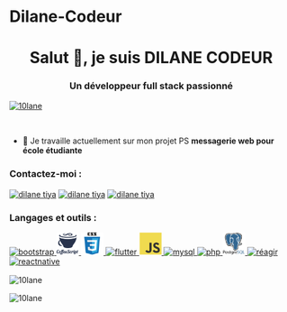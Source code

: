 # Dilane-Codeur
<h1 align="center">Salut 👋, je suis DILANE CODEUR</h1>
<h3 align="center">Un développeur full stack passionné</h3>

<p align="left"> <a href=" https://github.com/ryo-ma/github-profile-trophy"><img src="https://github-profile-trophy.vercel.app/?username=10lane" alt="10lane" /> </a> </p>

<p align="left"> <a href="https://twitter.com/" target="blank"><img src="https://img.shields.io /twitter/follow/?logo=twitter&style=for-the-badge" alt="" /></a> </p>

- 🔭 Je travaille actuellement sur mon projet PS **messagerie web pour école étudiante**

<h3 align="left">Contactez-moi :</h3>
<p align="gauche">
<a href="https://linkedin.com/in/dilane tiya" target="blank"><img align="center" src="https://raw.githubusercontent.com/rahuldkjain/github-profile- readme-generator/master/src/images/icons/Social/linked-in-alt.svg" alt="dilane tiya" height="30" width="40" /></a>
<a href="https ://fb.com/dilane tiya" target="blank"><img align="center" src="https://raw.githubusercontent.com/rahuldkjain/github-profile-readme-generator/master/src/ images/icons/Social/facebook.svg" alt="dilane tiya" height="30" width="40" /></a>
<a href="https://instagram.com/dilane tiya" target= "vide"><img align="center" src="https://raw.githubusercontent.com/rahuldkjain/github-profile-readme-generator/master/src/images/icons/Social/instagram.svg" alt="dilane tiya" height="30" width="40" /></a>
</p>

<h3 align="left">Langages et outils :</h3>
<p align="left"> <a href="https://getbootstrap.com" target="_blank" rel="noreferrer"> <img src="https://raw.githubusercontent.com/devicons/devicon /master/icons/bootstrap/bootstrap-plain-wordmark.svg" alt="bootstrap" width="40" height="40"/> </a> <a href="https://offeescript.org" cible ="_blank" rel="noreferrer"> <img src="https://raw.githubusercontent.com/devicons/devicon/master/icons/coffeescript/coffeescript-original-wordmark.svg" alt="coffeescript" width= "40" hauteur="40"/> </a> <a href="https://www.w3schools.com/css/" target="_blank" rel="noreferrer"> <img src="https://raw.githubusercontent.com/devicons/devicon/master/icons/css3/css3-original-wordmark.svg" alt="css3" width="40" height="40 "/> </a> <a href="https://flutter.dev" target="_blank" rel="noreferrer"> <img src="https://www.vectorlogo.zone/logos/flutterio/ flutterio-icon.svg" alt="flutter" width="40" height="40"/> </a> <a href="https://developer.mozilla.org/en-US/docs/Web/ JavaScript" target="_blank" rel="noreferrer"> <img src="https://raw.githubusercontent.com/devicons/devicon/master/icons/javascript/javascript-original.svg" alt="javascript"width="40" height="40"/> </a> <a href="https://www.mysql.com/" target="_blank" rel="noreferrer"> <img src="https : //raw.githubusercontent.com/devicons/devicon/master/icons/mysql/mysql-original-wordmark.svg" alt="mysql" width="40" height="40"/> </a> <a href ="https://www.php.net" target="_blank" rel="noreferrer"> <img src="https://raw.githubusercontent.com/devicons/devicon/master/icons/php/php- original.svg" alt="php" width="40" height="40"/> </a> <a href="https://www.postgresql.org" target="_blank" rel="noreferrer" ><img src="https://raw.githubusercontent.com/devicons/devicon/master/icons/postgresql/postgresql-original-wordmark.svg" alt="postgresql" width="40" height="40"/> </a> <a href="https://reactjs.org/" target="_blank" rel="noreferrer"> <img src="https://raw.githubusercontent.com/devicons/devicon/master/ icônes/réagir/réagir-original-wordmark.svg" alt="réagir" width="40" height="40"/> </a> <a href="https://reactnative.dev/" target=" _blank" rel="noreferrer"> <img src="https://reactnative.dev/img/header_logo.svg" alt="reactnative" width="40" height="40"/></a> </p>

<p><img align="center" src="https://github-readme-stats.vercel.app/api/top-langs?username=10lane&show_icons=true&locale=en&layout=compact" alt="10lane" /> </p>

<p><img align="center" src="https://github-readme-streak-stats.herokuapp.com/?user=10lane&" alt="10lane" /></p>
